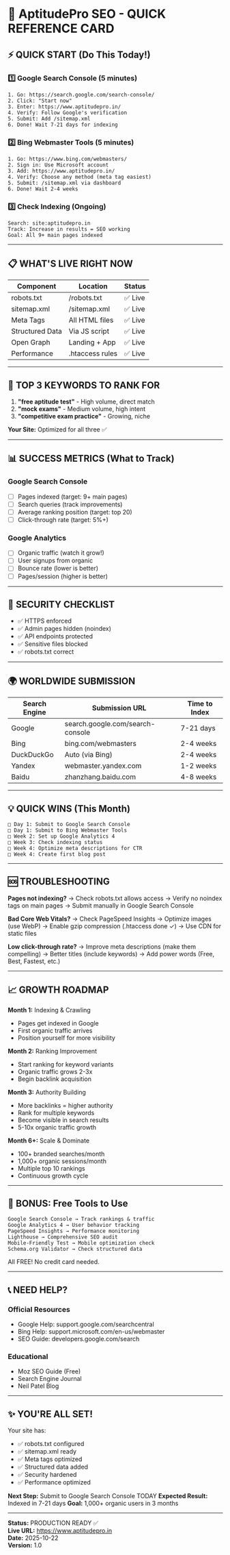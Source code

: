 # 🚀 AptitudePro SEO - QUICK REFERENCE CARD

## ⚡ QUICK START (Do This Today!)

### 1️⃣ Google Search Console (5 minutes)
```
1. Go: https://search.google.com/search-console/
2. Click: "Start now"
3. Enter: https://www.aptitudepro.in/
4. Verify: Follow Google's verification
5. Submit: Add /sitemap.xml
6. Done! Wait 7-21 days for indexing
```

### 2️⃣ Bing Webmaster Tools (5 minutes)
```
1. Go: https://www.bing.com/webmasters/
2. Sign in: Use Microsoft account
3. Add: https://www.aptitudepro.in/
4. Verify: Choose any method (meta tag easiest)
5. Submit: /sitemap.xml via dashboard
6. Done! Wait 2-4 weeks
```

### 3️⃣ Check Indexing (Ongoing)
```
Search: site:aptitudepro.in
Track: Increase in results = SEO working
Goal: All 9+ main pages indexed
```

---

## 📋 WHAT'S LIVE RIGHT NOW

| Component | Location | Status |
|---|---|---|
| robots.txt | /robots.txt | ✅ Live |
| sitemap.xml | /sitemap.xml | ✅ Live |
| Meta Tags | All HTML files | ✅ Live |
| Structured Data | Via JS script | ✅ Live |
| Open Graph | Landing + App | ✅ Live |
| Performance | .htaccess rules | ✅ Live |

---

## 🎯 TOP 3 KEYWORDS TO RANK FOR

1. **"free aptitude test"** - High volume, direct match
2. **"mock exams"** - Medium volume, high intent
3. **"competitive exam practice"** - Growing, niche

**Your Site:** Optimized for all three ✅

---

## 📊 SUCCESS METRICS (What to Track)

### Google Search Console
- [ ] Pages indexed (target: 9+ main pages)
- [ ] Search queries (track improvements)
- [ ] Average ranking position (target: top 20)
- [ ] Click-through rate (target: 5%+)

### Google Analytics
- [ ] Organic traffic (watch it grow!)
- [ ] User signups from organic
- [ ] Bounce rate (lower is better)
- [ ] Pages/session (higher is better)

---

## 🔐 SECURITY CHECKLIST

- ✅ HTTPS enforced
- ✅ Admin pages hidden (noindex)
- ✅ API endpoints protected
- ✅ Sensitive files blocked
- ✅ robots.txt correct

---

## 🌍 WORLDWIDE SUBMISSION

| Search Engine | Submission URL | Time to Index |
|---|---|---|
| Google | search.google.com/search-console | 7-21 days |
| Bing | bing.com/webmasters | 2-4 weeks |
| DuckDuckGo | Auto (via Bing) | 2-4 weeks |
| Yandex | webmaster.yandex.com | 1-2 weeks |
| Baidu | zhanzhang.baidu.com | 4-8 weeks |

---

## 💡 QUICK WINS (This Month)

```
□ Day 1: Submit to Google Search Console
□ Day 1: Submit to Bing Webmaster Tools
□ Week 2: Set up Google Analytics 4
□ Week 3: Check indexing status
□ Week 4: Optimize meta descriptions for CTR
□ Week 4: Create first blog post
```

---

## 🆘 TROUBLESHOOTING

**Pages not indexing?**
→ Check robots.txt allows access
→ Verify no noindex tags on main pages
→ Submit manually in Google Search Console

**Bad Core Web Vitals?**
→ Check PageSpeed Insights
→ Optimize images (use WebP)
→ Enable gzip compression (.htaccess done ✓)
→ Use CDN for static files

**Low click-through rate?**
→ Improve meta descriptions (make them compelling)
→ Better titles (include keywords)
→ Add power words (Free, Best, Fastest, etc.)

---

## 📈 GROWTH ROADMAP

**Month 1:** Indexing & Crawling
- Pages get indexed in Google
- First organic traffic arrives
- Position yourself for more visibility

**Month 2:** Ranking Improvement
- Start ranking for keyword variants
- Organic traffic grows 2-3x
- Begin backlink acquisition

**Month 3:** Authority Building
- More backlinks = higher authority
- Rank for multiple keywords
- Become visible in search results
- 5-10x organic traffic growth

**Month 6+:** Scale & Dominate
- 100+ branded searches/month
- 1,000+ organic sessions/month
- Multiple top 10 rankings
- Continuous growth cycle

---

## 🎁 BONUS: Free Tools to Use

```
Google Search Console → Track rankings & traffic
Google Analytics 4 → User behavior tracking
PageSpeed Insights → Performance monitoring
Lighthouse → Comprehensive SEO audit
Mobile-Friendly Test → Mobile optimization check
Schema.org Validator → Check structured data
```

All FREE! No credit card needed.

---

## 📞 NEED HELP?

### Official Resources
- Google Help: support.google.com/searchcentral
- Bing Help: support.microsoft.com/en-us/webmaster
- SEO Guide: developers.google.com/search

### Educational
- Moz SEO Guide (Free)
- Search Engine Journal
- Neil Patel Blog

---

## ✨ YOU'RE ALL SET!

Your site has:
- ✅ robots.txt configured
- ✅ sitemap.xml ready  
- ✅ Meta tags optimized
- ✅ Structured data added
- ✅ Security hardened
- ✅ Performance optimized

**Next Step:** Submit to Google Search Console TODAY
**Expected Result:** Indexed in 7-21 days
**Goal:** 1,000+ organic users in 3 months

---

**Status:** PRODUCTION READY ✅  
**Live URL:** https://www.aptitudepro.in  
**Date:** 2025-10-22  
**Version:** 1.0
